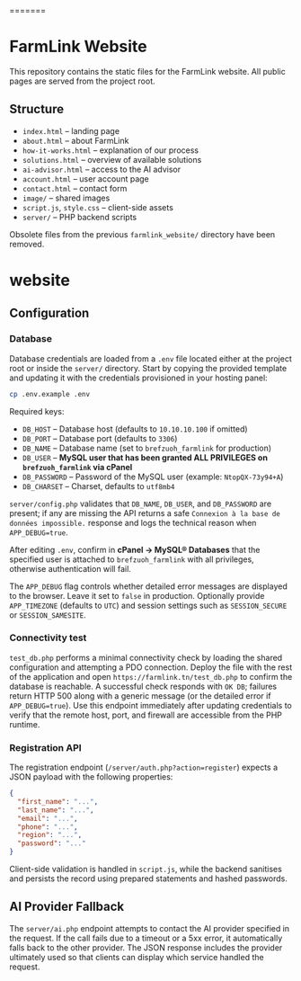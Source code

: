 
=======

# FarmLink Website

This repository contains the static files for the FarmLink website. All public pages are served from the project root.

## Structure
- `index.html` – landing page
- `about.html` – about FarmLink
- `how-it-works.html` – explanation of our process
- `solutions.html` – overview of available solutions
- `ai-advisor.html` – access to the AI advisor
- `account.html` – user account page
- `contact.html` – contact form
- `image/` – shared images
- `script.js`, `style.css` – client-side assets
- `server/` – PHP backend scripts

Obsolete files from the previous `farmlink_website/` directory have been removed.

# website

## Configuration

### Database

Database credentials are loaded from a `.env` file located either at the project root or inside the `server/` directory. Start by copying the provided template and updating it with the credentials provisioned in your hosting panel:

```bash
cp .env.example .env
```

Required keys:

- `DB_HOST` – Database host (defaults to `10.10.10.100` if omitted)
- `DB_PORT` – Database port (defaults to `3306`)
- `DB_NAME` – Database name (set to `brefzuoh_farmlink` for production)
- `DB_USER` – **MySQL user that has been granted ALL PRIVILEGES on `brefzuoh_farmlink` via cPanel**
- `DB_PASSWORD` – Password of the MySQL user (example: `NtopQX-73y94+A`)
- `DB_CHARSET` – Charset, defaults to `utf8mb4`

`server/config.php` validates that `DB_NAME`, `DB_USER`, and `DB_PASSWORD` are present; if any are missing the API returns a safe `Connexion à la base de données impossible.` response and logs the technical reason when `APP_DEBUG=true`.

After editing `.env`, confirm in **cPanel → MySQL® Databases** that the specified user is attached to `brefzuoh_farmlink` with all privileges, otherwise authentication will fail.

The `APP_DEBUG` flag controls whether detailed error messages are displayed to the browser. Leave it set to `false` in production. Optionally provide `APP_TIMEZONE` (defaults to `UTC`) and session settings such as `SESSION_SECURE` or `SESSION_SAMESITE`.

### Connectivity test

`test_db.php` performs a minimal connectivity check by loading the shared configuration and attempting a PDO connection. Deploy the file with the rest of the application and open `https://farmlink.tn/test_db.php` to confirm the database is reachable. A successful check responds with `OK DB`; failures return HTTP 500 along with a generic message (or the detailed error if `APP_DEBUG=true`). Use this endpoint immediately after updating credentials to verify that the remote host, port, and firewall are accessible from the PHP runtime.

### Registration API

The registration endpoint (`/server/auth.php?action=register`) expects a JSON payload with the following properties:

```json
{
  "first_name": "...",
  "last_name": "...",
  "email": "...",
  "phone": "...",
  "region": "...",
  "password": "..."
}
```

Client-side validation is handled in `script.js`, while the backend sanitises and persists the record using prepared statements and hashed passwords.



## AI Provider Fallback

The `server/ai.php` endpoint attempts to contact the AI provider specified in the request. If the call fails due to a timeout or a 5xx error, it automatically falls back to the other provider. The JSON response includes the provider ultimately used so that clients can display which service handled the request.


